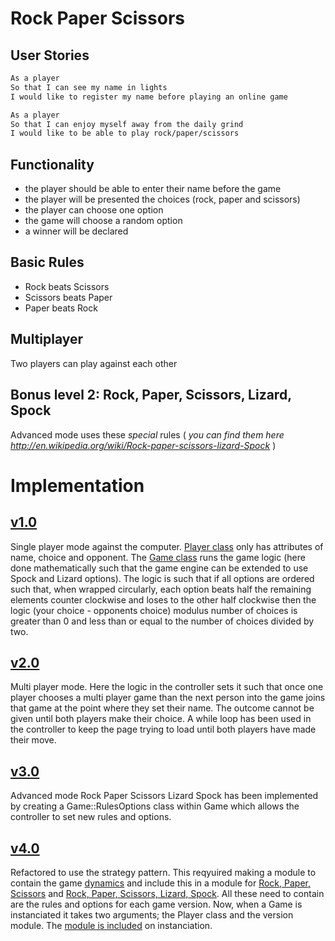 # Rock Paper Scissors

User Stories
------------

```sh
As a player
So that I can see my name in lights
I would like to register my name before playing an online game

As a player
So that I can enjoy myself away from the daily grind
I would like to be able to play rock/paper/scissors
```

Functionality
-------------

- the player should be able to enter their name before the game
- the player will be presented the choices (rock, paper and scissors)
- the player can choose one option
- the game will choose a random option
- a winner will be declared

## Basic Rules

- Rock beats Scissors
- Scissors beats Paper
- Paper beats Rock


## Multiplayer

Two players can play against each other

## Bonus level 2: Rock, Paper, Scissors, Lizard, Spock

Advanced mode uses these _special_ rules ( _you can find them here http://en.wikipedia.org/wiki/Rock-paper-scissors-lizard-Spock_ )

# Implementation

[v1.0](https://github.com/DataMinerUK/rps-challenge/releases/tag/v1.0)
------

Single player mode against the computer. [Player class](https://github.com/DataMinerUK/rps-challenge/blob/master/lib/player.rb) only has attributes of name, choice and opponent. The [Game class](https://github.com/DataMinerUK/rps-challenge/blob/master/lib/game.rb) runs the game logic (here done mathematically such that the game engine can be extended to use Spock and Lizard options). The logic is such that if all options are ordered such that, when wrapped circularly, each option beats half the remaining elements counter clockwise and loses to the other half clockwise then the logic (your choice - opponents choice) modulus number of choices is greater than 0 and less than or equal to the number of choices divided by two.

[v2.0](https://github.com/DataMinerUK/rps-challenge/releases/tag/v2.0)
------

Multi player mode. Here the logic in the controller sets it such that once one player chooses a multi player game than the next person into the game joins that game at the point where they set their name. The outcome cannot be given until both players make their choice. A while loop has been used in the controller to keep the page trying to load until both players have made their move.

[v3.0](https://github.com/DataMinerUK/rps-challenge/releases/tag/v3.0)
------

Advanced mode Rock Paper Scissors Lizard Spock has been implemented by creating a Game::RulesOptions class within Game which allows the controller to set new rules and options.

[v4.0](https://github.com/DataMinerUK/rps-challenge/releases/tag/v4.0)
-----

Refactored to use the strategy pattern. This reqyuired making a module to contain the game [dynamics](https://github.com/DataMinerUK/rps-challenge/blob/master/lib/dynamics.rb) and include this in a module for [Rock, Paper, Scissors](https://github.com/DataMinerUK/rps-challenge/blob/master/lib/rps.rb) and [Rock, Paper, Scissors, Lizard, Spock](https://github.com/DataMinerUK/rps-challenge/blob/master/lib/rpls.rb). All these need to contain are the rules and options for each game version. Now, when a Game is instanciated it takes two arguments; the Player class and the version module. The [module is included](https://github.com/DataMinerUK/rps-challenge/blob/master/lib/game.rb#L12) on instanciation.
